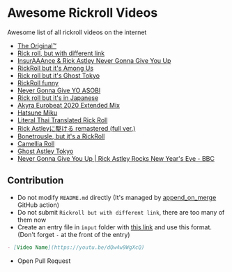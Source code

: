 # Awesome Rickroll Videos

Awesome list of all rickroll videos on the internet

- [The Original™️](https://youtu.be/dQw4w9WgXcQ)
- [Rick roll, but with different link](https://youtu.be/iik25wqIuFo)
- [InsurAAAnce & Rick Astley Never Gonna Give You Up](https://www.youtube.com/watch?v=GtL1huin9EE)
- [RickRoll but it's Among Us](https://www.youtube.com/watch?v=8G0omjVSh_U)
- [Rick roll but it's Ghost Tokyo](https://www.youtube.com/watch?v=aYsgsSo1aow)
- [RickRoll funny](https://www.youtube.com/watch?v=wpV-gGA4PSk)
- [Never Gonna Give YO ASOBI](https://youtu.be/iKRXIkboIqo)
- [Rick roll but it's in Japanese](https://youtu.be/mW61VTLhNjQ)
- [Akyra Eurobeat 2020 Extended Mix](https://www.youtube.com/watch?v=c-q6GBjQUKo)
- [Hatsune Miku](https://www.youtube.com/watch?v=28FVxYQuLOQ)
- [Literal Thai Translated Rick Roll](https://www.youtube.com/watch?v=PLIvEAXTCQM)
- [Rick Astleyに駆ける remastered (full ver.)](https://www.youtube.com/watch?v=O_vMqGuoxv8)
- [Bonetrousle, but it's a RickRoll](https://www.youtube.com/watch?v=PqF4ot0XT6w)
- [Camellia Roll](https://www.youtube.com/watch?v=qbnt_vmk4fU)
- [Ghost Astley Tokyo](https://www.youtube.com/watch?v=aYsgsSo1aow)
- [Never Gonna Give You Up | Rick Astley Rocks New Year's Eve - BBC](https://www.youtube.com/watch?v=XGxIE1hr0w4)
<!--%%% APPEND_ON_MERGE %%%-->

## Contribution

- Do not modify `README.md` directly (It's managed by [append_on_merge](https://github.com/narze/append_on_merge) GitHub action)
- Do not submit `Rickroll but with different link`, there are too many of them now
- Create an entry file in `input` folder with [this link](https://github.com/narze/awesome-rickroll-videos/new/main?filename=input/) and use this format.
(Don't forget `-` at the front of the entry)
```markdown
- [Video Name](https://youtu.be/dQw4w9WgXcQ)
```
- Open Pull Request